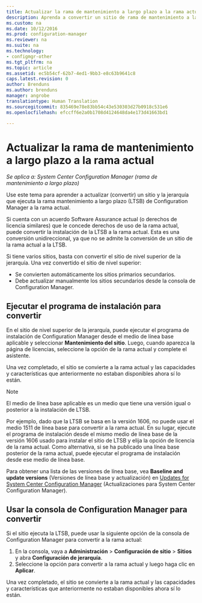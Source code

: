```yaml
---
title: Actualizar la rama de mantenimiento a largo plazo a la rama actual | System Center Configuration Manager
description: Aprenda a convertir un sitio de rama de mantenimiento a largo plazo en un sitio de rama actual.
ms.custom: na
ms.date: 10/12/2016
ms.prod: configuration-manager
ms.reviewer: na
ms.suite: na
ms.technology:
- configmgr-other
ms.tgt_pltfrm: na
ms.topic: article
ms.assetid: ec5b54cf-62b7-4ed1-9bb3-e8c63b9641c8
caps.latest.revision: 0
author: Brenduns
ms.author: brenduns
manager: angrobe
translationtype: Human Translation
ms.sourcegitcommit: 835469e78e83bb54c43e530303d27b0918c531e6
ms.openlocfilehash: efccff6e2a0b1708d4124648da4e173d41663bd1

---
```



# <a name="upgrade-the-long-term-servicing-branch-to-the-current-branch"></a>Actualizar la rama de mantenimiento a largo plazo a la rama actual

*Se aplica a: System Center Configuration Manager (rama de mantenimiento a largo plazo)* 

Use este tema para aprender a actualizar (convertir) un sitio y la jerarquía que ejecuta la rama mantenimiento a largo plazo (LTSB) de Configuration Manager a la rama actual.

Si cuenta con un acuerdo Software Assurance actual (o derechos de licencia similares) que le concede derechos de uso de la rama actual, puede convertir la instalación de la LTSB a la rama actual.  Esta es una conversión unidireccional, ya que no se admite la conversión de un sitio de la rama actual a la LTSB.

Si tiene varios sitios, basta con convertir el sitio de nivel superior de la jerarquía. Una vez convertido el sitio de nivel superior:
- Se convierten automáticamente los sitios primarios secundarios.
-   Debe actualizar manualmente los sitios secundarios desde la consola de Configuration Manager.

## <a name="run-setup-to-convert"></a>Ejecutar el programa de instalación para convertir
En el sitio de nivel superior de la jerarquía, puede ejecutar el programa de instalación de Configuration Manager desde el medio de línea base aplicable y seleccionar **Mantenimiento del sitio**.  Luego, cuando aparezca la página de licencias, seleccione la opción de la rama actual y complete el asistente.

Una vez completado, el sitio se convierte a la rama actual y las capacidades y características que anteriormente no estaban disponibles ahora sí lo están.

> [!NOTE]  
> El medio de línea base aplicable es un medio que tiene una versión igual o posterior a la instalación de LTSB.

Por ejemplo, dado que la LTSB se basa en la versión 1606, no puede usar el medio 1511 de línea base para convertir a la rama actual. En su lugar, ejecute el programa de instalación desde el mismo medio de línea base de la versión 1606 usado para instalar el sitio de LTSB y elija la opción de licencia de la rama actual.  Como alternativa, si se ha publicado una línea base posterior de la rama actual, puede ejecutar el programa de instalación desde ese medio de línea base.

Para obtener una lista de las versiones de línea base, vea **Baseline and update versions** (Versiones de línea base y actualización) en [Updates for System Center Configuration Manager](/sccm/core/servers/manage/updates) (Actualizaciones para System Center Configuration Manager).

## <a name="use-the-configuration-manager-console-to-convert"></a>Usar la consola de Configuration Manager para convertir
Si el sitio ejecuta la LTSB, puede usar la siguiente opción de la consola de Configuration Manager para convertir a la rama actual:

 1. En la consola, vaya a **Administración** > **Configuración de sitio** > **Sitios** y abra **Configuración de jerarquía**.  
 2. Seleccione la opción para convertir a la rama actual y luego haga clic en **Aplicar**.  

Una vez completado, el sitio se convierte a la rama actual y las capacidades y características que anteriormente no estaban disponibles ahora sí lo están.



<!--HONumber=Nov16_HO1-->


